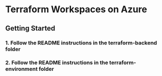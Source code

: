 # Terraform Workspaces on Azure

## Getting Started

### 1. Follow the README instructions in the terraform-backend folder

### 2. Follow the README instructions in the terraform-environment folder

